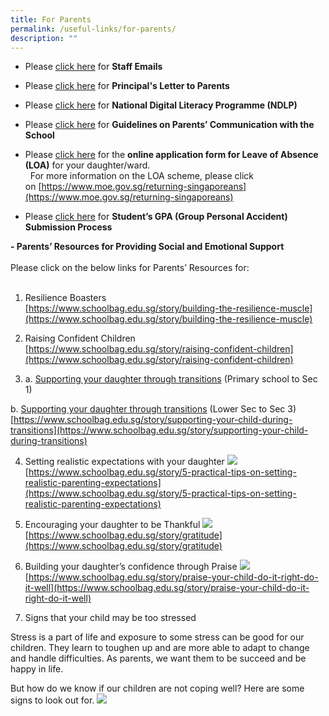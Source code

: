 ```yaml
---
title: For Parents
permalink: /useful-links/for-parents/
description: ""
---
```

- Please [click here](www.plmgss.moe.edu.sg/about-us/our-staff/staff-emails) for **Staff Emails**

  

- Please [click here](https://www.plmgss.moe.edu.sg/articles/announcements/principals-letter-to-parents) for **Principal's Letter to Parents**

- Please [click here](https://www.plmgss.moe.edu.sg/articles/announcements/national-digital-literacy-programme-ndlp) for **National Digital Literacy Programme (NDLP)**

- Please [click here](https://staging.d31lf6q9623hn3.amplifyapp.com/articles/guidelines-on-parents-communication-with-the-school) for **Guidelines on Parents’ Communication with the School**

- Please [click here](https://go.gov.sg/plmgss-loa-formsg-17sep2021) for the **online application form for Leave of Absence (LOA)** for your daughter/ward.  
  For more information on the LOA scheme, please click on [https://www.moe.gov.sg/returning-singaporeans](https://www.moe.gov.sg/returning-singaporeans)

 - Please [click here](https://www.plmgss.moe.edu.sg/articles/studentgpa/) for **Student’s GPA (Group Personal Accident) Submission Process**

**- Parents’ Resources for Providing Social and Emotional Support**  
   
Please click on the below links for Parents’ Resources for:  
   

1.  Resilience Boasters  
    [https://www.schoolbag.edu.sg/story/building-the-resilience-muscle](https://www.schoolbag.edu.sg/story/building-the-resilience-muscle)  
      
    
2.  Raising Confident Children  
    [https://www.schoolbag.edu.sg/story/raising-confident-children](https://www.schoolbag.edu.sg/story/raising-confident-children)  
      
    
3.  a. [Supporting your daughter through transitions](https://www.plmgss.moe.edu.sg/qql/slot/u173/Useful%20Links/parents-01.jpg) (Primary school to Sec 1)  

b. [Supporting your daughter through transitions](https://www.plmgss.moe.edu.sg/qql/slot/u173/Useful%20Links/parents-02.jpg) (Lower Sec to Sec 3)  
    [https://www.schoolbag.edu.sg/story/supporting-your-child-during-transitions](https://www.schoolbag.edu.sg/story/supporting-your-child-during-transitions)  
      
    
4.  Setting realistic expectations with your daughter
![](/images/parents-03.png)
[https://www.schoolbag.edu.sg/story/5-practical-tips-on-setting-realistic-parenting-expectations](https://www.schoolbag.edu.sg/story/5-practical-tips-on-setting-realistic-parenting-expectations)

5.  Encouraging your daughter to be Thankful
![](/images/parents-04.jpg)
[https://www.schoolbag.edu.sg/story/gratitude](https://www.schoolbag.edu.sg/story/gratitude)

6.  Building your daughter’s confidence through Praise
![](/images/parents-05.jpg)
[https://www.schoolbag.edu.sg/story/praise-your-child-do-it-right-do-it-well](https://www.schoolbag.edu.sg/story/praise-your-child-do-it-right-do-it-well)

7. Signs that your child may be too stressed

Stress is a part of life and exposure to some stress can be good for our children. They learn to toughen up and are more able to adapt to change and handle difficulties. As parents, we want them to be succeed and be happy in life.

But how do we know if our children are not coping well? Here are some signs to look out for.
![](/images/parent-06.png)